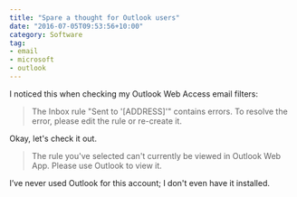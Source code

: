 ```yaml
---
title: "Spare a thought for Outlook users"
date: "2016-07-05T09:53:56+10:00"
category: Software
tag:
- email
- microsoft
- outlook
---
```

I noticed this when checking my Outlook Web Access email filters:

> The Inbox rule "Sent to '[ADDRESS]'" contains errors. To resolve the error, please edit the rule or re-create it.

Okay, let's check it out.

> The rule you've selected can't currently be viewed in Outlook Web App. Please use Outlook to view it.

I’ve never used Outlook for this account; I don't even have it installed.

